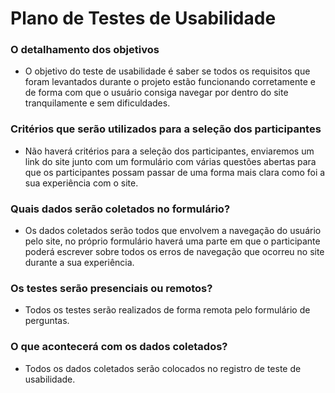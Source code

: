 # Plano de Testes de Usabilidade


### O detalhamento dos objetivos 
- O objetivo do teste de usabilidade é saber se todos os requisitos que foram levantados durante o projeto estão funcionando corretamente e de forma com que o usuário consiga navegar por dentro do site tranquilamente e sem dificuldades.

### Critérios que serão utilizados para a seleção dos participantes
- Não haverá critérios para a seleção dos participantes, enviaremos um link do site junto com um formulário com várias questões abertas para que os participantes possam passar de uma forma mais clara como foi a sua experiência com o site.

### Quais dados serão coletados no formulário?
- Os dados coletados serão todos que envolvem a navegação do usuário pelo site, no próprio formulário haverá uma parte em que o participante poderá escrever sobre todos os erros de navegação que ocorreu no site durante a sua experiência.

### Os testes serão presenciais ou remotos?
- Todos os testes serão realizados de forma remota pelo formulário de perguntas.

### O que acontecerá com os dados coletados?
- Todos os dados coletados serão colocados no registro de teste de usabilidade.



